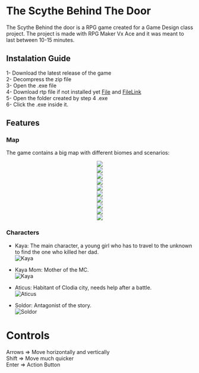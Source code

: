 # The Scythe Behind The Door
The Scythe Behind the door is a RPG game created for a Game Design class project. 
The project is made with RPG Maker Vx Ace and it was meant to last between 10-15 minutes. 

## Instalation Guide
1- Download the latest release of the game <br />
2- Decompress the zip file <br />
3- Open the .exe file <br />
4- Download rtp file if not installed yet [File](https://dl.degica.com/rpgmakerweb/run-time-packages/RPGVXAce_RTP.zip) and [FileLink](https://www.rpgmakerweb.com/run-time-package) <br />
5- Open the folder created by step 4 .exe <br />
6- Click the .exe inside it. <br />

## Features

### Map
The game contains a big map with different biomes and scenarios: <br />
<p align="center">
    <img src="https://github.com/fakefarreraspol/TheScytheBehindTheDoor/blob/main/docs/images/Captura%20de%20pantalla%202023-01-29%20230520.png"> <br />
    <img src="https://github.com/fakefarreraspol/TheScytheBehindTheDoor/blob/main/docs/images/Captura%20de%20pantalla%202023-01-29%20230544.png"> <br />
    <img src="https://github.com/fakefarreraspol/TheScytheBehindTheDoor/blob/main/docs/images/Captura%20de%20pantalla%202023-01-29%20230627.png"> <br />
    <img src="https://github.com/fakefarreraspol/TheScytheBehindTheDoor/blob/main/docs/images/Captura%20de%20pantalla%202023-01-29%20230655.png"> <br />
    <img src="https://github.com/fakefarreraspol/TheScytheBehindTheDoor/blob/main/docs/images/Captura%20de%20pantalla%202023-01-29%20230734.png"> <br />
    <img src="https://github.com/fakefarreraspol/TheScytheBehindTheDoor/blob/main/docs/images/Captura%20de%20pantalla%202023-01-29%20230709.png"> <br />
    <img src="https://github.com/fakefarreraspol/TheScytheBehindTheDoor/blob/main/docs/images/Captura%20de%20pantalla%202023-01-29%20230720.png"> <br />
    <img src="https://github.com/fakefarreraspol/TheScytheBehindTheDoor/blob/main/docs/images/Captura%20de%20pantalla%202023-01-29%20230642.png"> <br />
    <img src="https://github.com/fakefarreraspol/TheScytheBehindTheDoor/blob/main/docs/images/Captura%20de%20pantalla%202023-01-29%20230613.png"> <br />
    <img src="https://github.com/fakefarreraspol/TheScytheBehindTheDoor/blob/main/docs/images/Captura%20de%20pantalla%202023-01-29%20230558.png"> <br />
</p>

### Characters

  - Kaya: The main character, a young girl who has to travel to the unknown to find the one who killed her dad. <br />
![Kaya](https://github.com/fakefarreraspol/TheScytheBehindTheDoor/blob/main/docs/images/characters/Kaya.png)

  - Kaya Mom: Mother of the MC. <br />
![Kaya](https://github.com/fakefarreraspol/TheScytheBehindTheDoor/blob/main/docs/images/characters/KayaMom.png)

  - Aticus: Habitant of Clodia city, needs help after a battle. <br />
![Aticus](https://github.com/fakefarreraspol/TheScytheBehindTheDoor/blob/main/docs/images/characters/Mike.png)

  - Soldor: Antagonist of the story. <br />
![Soldor](https://github.com/fakefarreraspol/TheScytheBehindTheDoor/blob/main/docs/images/characters/Soldor.png)


# Controls
Arrows => Move horizontally and vertically <br />
Shift => Move much quicker <br />
Enter => Action Button <br />


